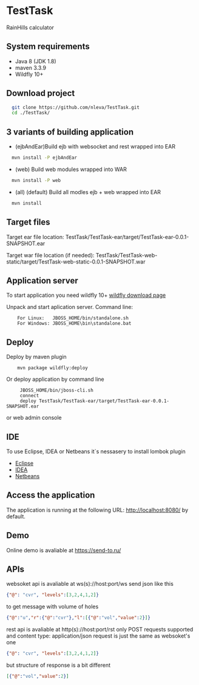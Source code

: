 # TestTask
RainHills calculator

System requirements
-------------------

* Java 8 (JDK 1.8) 
* maven 3.3.9
* Wildfly 10+

Download project
----------------

``` bash
  git clone https://github.com/nleva/TestTask.git
  cd ./TestTask/
```
3 variants of building application
----------------------------------

* (ejbAndEar)Build ejb with websocket and rest wrapped into EAR
``` bash
  mvn install -P ejbAndEar
```
* (web) Build web modules wrapped into WAR
``` bash
  mvn install -P web 
```
* (all) (default) Build all modles ejb + web wrapped into EAR
``` bash
  mvn install
```

Target files
------------

Target ear file location: TestTask/TestTask-ear/target/TestTask-ear-0.0.1-SNAPSHOT.ear

Target war file location (if needed): TestTask/TestTask-web-static/target/TestTask-web-static-0.0.1-SNAPSHOT.war

Application server
------------------

To start application you need wildfly 10+ 
[wildfly download page](http://wildfly.org/downloads/)

Unpack and start aplication server. Command line:

        For Linux:   JBOSS_HOME/bin/standalone.sh
        For Windows: JBOSS_HOME\bin\standalone.bat
Deploy
------

Deploy by maven plugin

        mvn package wildfly:deploy
        
Or deploy application by command line 

         JBOSS_HOME/bin/jboss-cli.sh
         connect
         deploy TestTask/TestTask-ear/target/TestTask-ear-0.0.1-SNAPSHOT.ear
         
or web admin console

IDE
---
To use Eclipse, IDEA or Netbeans it`s nessasery to install lombok plugin
* [Eclipse](https://projectlombok.org/setup/eclipse)
* [IDEA](https://projectlombok.org/setup/intellij)
* [Netbeans](https://projectlombok.org/setup/netbeans)

Access the application 
----------------------

The application is running at the following URL: <http://localhost:8080/> by default.

Demo
----

Online demo is avaliable at https://send-to.ru/

APIs
---

websoket api is avaliable at ws(s)://host:port/ws
send json like this
``` json
{"@": "cvr", "levels":[3,2,4,1,2]}
```
to get message with volume of holes
``` json
{"@":"u","r":{"@":"cvr"},"l":[{"@":"vol","value":2}]}
```

rest api is avaliable at http(s)://host:port/rst
only POST requests supported and content type: application/json
request is just the same as websoket's one
``` json
{"@": "cvr", "levels":[3,2,4,1,2]}
```
but structure of response is a bit different 
``` json
[{"@":"vol","value":2}]
```

